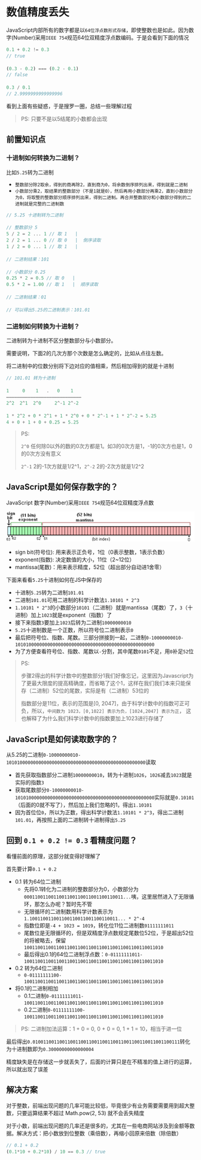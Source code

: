 # 数值精度丢失

JavaScript内部所有的数字都是以`64位浮点数形式存储`，即使整数也是如此。因为数字(Number)采用`IEEE 754`规范64位双精度浮点数编码。于是会看到下面的情况

```javascript
0.1 + 0.2 != 0.3 
// true

(0.3 - 0.2) === (0.2 - 0.1)
// false

0.3 / 0.1
// 2.9999999999999996
```

看到上面有些疑惑，于是搜罗一圈，总结一些理解过程

> PS: 只要不是以5结尾的小数都会出现

## 前置知识点

### 十进制如何转换为二进制？

比如`5.25`转为二进制

+ `整数部分除2取余，得到的商再除2，直到商为0，将余数倒序排列出来，得到就是二进制`
+ `小数部分乘2，取结果的整数部分（不是1就是0），然后再用小数部分再乘2，直到小数部分为0，将取整的整数部分顺序排列出来，得到二进制。再合并整数部分和小数部分得到的二进制就是完整的二进制数`

```javascript
// 5.25 十进制转为二进制

// 整数部分 5
5 / 2 = 2 ... 1 // 取 1   |
2 / 2 = 1 ... 0 // 取 0   |  倒序读取
1 / 2 = 0 ... 1 // 取 1   |

// 二进制结果：101

// 小数部分 0.25
0.25 * 2 = 0.5 // 取 0   |
0.5 * 2 = 1.00 // 取 1   |  顺序读取

// 二进制结果：01

// 可以得出5.25的二进制表示：101.01
```

### 二进制如何转换为十进制？

二进制转为十进制不区分整数部分与小数部分。

需要说明，下面2的几次方那个次数是怎么确定的，比如从点往左数。

将二进制中的位数分别将下边对应的值相乘，然后相加得到的就是十进制

```javascript
// 101.01 转为十进制

1     0    1   .   0    1
————————————————————————————
2^2  2^1  2^0     2^-1 2^-2

1 * 2^2 + 0 * 2^1 + 1 * 2^0 + 0 * 2^-1 + 1 * 2^-2 = 5.25
4 + 0 + 1 + 0 + 0.25 = 5.25
```

> PS:
> 
> `2^0` 任何除0以外的数的0次方都是1。如3的0次方是1，-1的0次方也是1，0的0次方没有意义
> 
> `2^-1` 2的-1次方就是1/2^1，`2^-2` 2的-2次方就是1/2^2

## JavaScript是如何保存数字的？

JavaScript 数字(Number)采用`IEEE 754`规范64位双精度浮点数

![数值精度](/assets/数值精度.jpg)

+ sign bit(符号位): 用来表示正负号，1位（0表示整数，1表示负数）
+ exponent(指数): 决定数值的大小，11位（2~12位）
+ mantissa(尾数)：用来表示精度，52位（超出部分自动进1舍零）

下面来看看`5.25`十进制如何在JS中保存的

+ 十进制`5.25`转为二进制`101.01`
+ 二进制`101.01`可用二进制的科学计数法`1.10101 * 2^3`
+ `1.10101 * 2^3`的小数部分`10101`（二进制）就是mantissa（尾数）了，`3`（十进制）加上`1023`就是exponent（指数）了
+ 接下来指数`3`要加上`1023`后转为二进制`10000000010`
+ `5.25`十进制数是一个正数，所以符号位二进制表示`0`
+ 最后把符号位、指数、尾数。三部分拼接到一起，二进制`0-10000000010-1010100000000000000000000000000000000000000000000000`
+ 为了方便查看符号位、指数、尾数以`-`分割，其中尾数`0101`不足，用`0`补足`52`位

> PS:
> 
> 步骤2得出的科学计数中的整数部分1我们好像忘记，这里因为Javascript为了更最大限度的提高精确度，而省略了这个1，这样在我们我们本来只能保存（二进制）52位的尾数，实际是有（二进制）53位的
> 
> 指数部分是11位，表示的范围是[0, 2047]，由于科学计数中的指数可正可负，所以，`中间数为 1023，[0,1022] 表示为负，[1024,2047] 表示为正`， 这也解释了为什么我们科学计数中的指数要加上1023进行存储了

## JavaScript是如何读取数字的？

从5.25的二进制`0-10000000010-1010100000000000000000000000000000000000000000000000`读取

+ 首先获取指数部分二进制`10000000010`，转为十进制`1026`，`1026`减去`1023`就是实际的指数`3`
+ 获取尾数部分`0-10000000010-1010100000000000000000000000000000000000000000000000`实际就是`0.10101`（后面的0就不写了），然后加上我们忽略的1，得出`1.10101`
+ 因为首位位`0`，所以为正数，得出科学计数法`1.10101 * 2^3`，得出二进制`101.01`，再按照上面的二进制转十进制得出`5.25`

## 回到 `0.1 + 0.2 != 0.3` 看精度问题？

看懂前面的原理，这部分就变得好理解了

首先要计算`0.1 + 0.2`

+ 0.1 转为64位二进制
  + 先将0.1转化为二进制的整数部分为0，小数部分为`0001100110011001100110011001100110011...`咦，这里居然进入了无限循环，那怎么办呢？暂时先不管
  + 无限循环的二进制数用科学计数表示为`1.100110011001100110011001100110011... * 2^-4`
  + 指数位即是`-4 + 1023 = 1019`，转化位11位二进制数`01111111011`
  + 尾数位是无限循环的，但是双精度浮点数规定尾数位52位，于是超出52位的将被略去，保留`1001100110011001100110011001100110011001100110011010`
  + 最后得出0.1的64位二进制浮点数：`0-01111111011-1001100110011001100110011001100110011001100110011010`
+ 0.2 转为64位二进制
  + `0-01111111100-1001100110011001100110011001100110011001100110011010`
+ 将0.1的二进制相加
  + 0.1二进制`0-01111111011-1001100110011001100110011001100110011001100110011010`
  + 0.2二进制`0-01111111100-1001100110011001100110011001100110011001100110011010`

> PS:
> 二进制加法运算：1 + 0 = 0, 0 + 0 = 0, 1 + 1 = 10，相当于进一位

最后得出`0.0100110011001100110011001100110011001100110011001100111`转化为十进制数即为`0.30000000000000004`

精度缺失是在存储这一步就丢失了，后面的计算只是在不精准的值上进行的运算，所以就出现了误差

## 解决方案
对于整数，前端出现问题的几率可能比较低，毕竟很少有业务需要需要用到超大整数，只要运算结果不超过 Math.pow(2, 53) 就不会丢失精度

对于小数，前端出现问题的几率还是很多的，尤其在一些电商网站涉及到金额等数据。解决方式：把小数放到位整数（乘倍数），再缩小回原来倍数（除倍数）

```javascript
// 0.1 + 0.2
(0.1*10 + 0.2*10) / 10 == 0.3 // true
```
